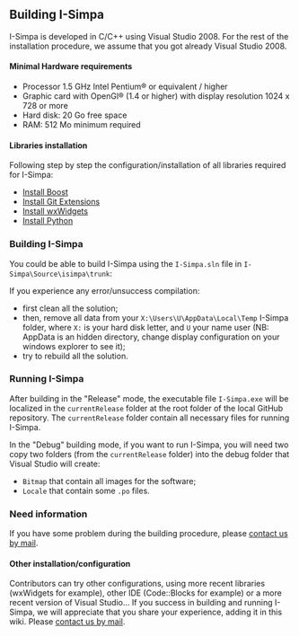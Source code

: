 ## Building I-Simpa

I-Simpa is developed in C/C++ using Visual Studio 2008.
For the rest of the installation procedure, we assume that you got already Visual Studio 2008.

#### Minimal Hardware requirements
* Processor 1.5 GHz Intel Pentium® or equivalent / higher
* Graphic card with OpenGl® (1.4 or higher) with display resolution 1024 x 728 or more
* Hard disk: 20 Go free space
* RAM: 512 Mo minimum required

#### Libraries installation
Following step by step the configuration/installation of all libraries required for I-Simpa:
* <a href="https://github.com/Ifsttar/I-Simpa/wiki/boost">Install Boost</a>
* <a href="https://github.com/Ifsttar/I-Simpa/wiki/Git-Extensions">Install Git Extensions</a>
* <a href="https://github.com/Ifsttar/I-Simpa/wiki/wxWidgets">Install wxWidgets</a>
* <a href="https://github.com/Ifsttar/I-Simpa/wiki/python">Install Python</a>

### Building I-Simpa
You could be able to build I-Simpa using the `I-Simpa.sln` file in `I-Simpa\Source\isimpa\trunk`:

If you experience any error/unsuccess compilation:
* first clean all the solution;
* then, remove all data from your `X:\Users\U\AppData\Local\Temp` I-Simpa folder, where `X:` is your hard disk letter, and `U` your name user (NB: AppData is an hidden directory, change display configuration on your windows explorer to see it);
* try to rebuild all the solution.

### Running I-Simpa

After building in the "Release" mode, the executable file `I-Simpa.exe` will be localized in the `currentRelease` folder at the root folder of the local GitHub repository. The `currentRelease` folder contain all necessary files for running I-Simpa.

In the "Debug" building mode, if you want to run I-Simpa, you will need two copy two folders (from the `currentRelease` folder) into the debug folder that Visual Studio will create:
* `Bitmap` that contain all images for the software;
* `Locale` that contain some `.po` files.

### Need information
If you have some problem during the building procedure, please <a href="mailto:i-simpa@ifsttar.fr">contact us by mail</a>.

#### Other installation/configuration

Contributors can try other configurations, using more recent libraries (wxWidgets for example), other IDE (Code::Blocks for example) or a more recent version of Visual Studio... If you success in building and running I-Simpa, we will appreciate that you share your experience, adding it in this wiki. Please <a href="mailto:i-simpa@ifsttar.fr">contact us by mail</a>.